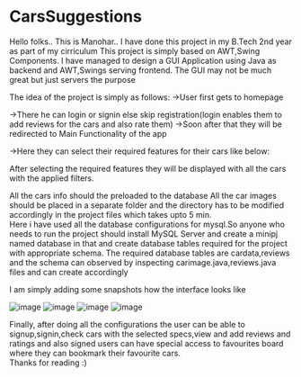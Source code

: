 # CarsSuggestions
Hello folks..
This is Manohar..
I have done this project in my B.Tech 2nd year as part of my cirriculum
This project is simply based on AWT,Swing Components.
I have managed to design a GUI Application using Java as backend and AWT,Swings serving frontend.
The GUI may not be much great but just servers the purpose


The idea of the project is simply as follows:
->User first gets to homepage

->There he can login or signin else skip registration(login enables them to add reviews for the cars and also rate them)
->Soon after that they will be redirected to Main Functionality of the app

->Here they can select their required features for their cars like below:


      
      
After selecting the required features they will be displayed with all the cars with the applied filters.
      
All the cars info should the preloaded to the database
All the car images should be placed in a separate folder and the directory has to be modified accordingly in the project files which takes upto 5 min.  
Here i have used all the database configurations for mysql.So anyone who needs to run the project should install MySQL Server and create a minipj named database in           that and create database tables required for the project with appropriate schema.
The required database tables are cardata,reviews and the schema can observed by inspecting carimage.java,reviews.java files and can create accordingly


I am simply adding some snapshots how the interface looks like


![image](https://user-images.githubusercontent.com/102995814/182066792-15485bc2-5c28-4780-adb6-7c8ba7bad8ed.png)
![image](https://user-images.githubusercontent.com/102995814/182067032-be92bd58-da4a-45ad-a5bf-4397c2c9cc23.png)
![image](https://user-images.githubusercontent.com/102995814/182067274-e04361a8-fd7e-46bd-ad99-c9ae1989936a.png)
![image](https://user-images.githubusercontent.com/102995814/182067261-65c2a154-d024-4b1f-9ab9-19b79d748281.png)




Finally, after doing all the configurations the user can be able to signup,signin,check cars with the selected specs,view and add reviews and ratings and also signed users can have special access to favourites board where they can bookmark their favourite cars.     
                                                Thanks for reading :)
      
      
